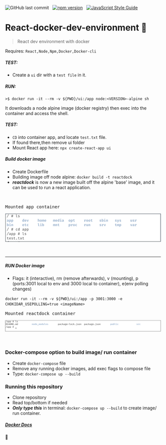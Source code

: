 ![GitHub last commit](https://img.shields.io/github/last-commit/stefan22/react-docker-dev-environment?color=red&style=flat-square) &nbsp; [![npm version](https://badge.fury.io/js/react.svg)](https://badge.fury.io/js/react) &nbsp; [![JavaScript Style Guide](https://img.shields.io/badge/code_style-standard-brightgreen.svg)](https:/github.com/stefan22/react-docker-dev-environment.git)





# React-docker-dev-environment :rocket:
> React dev environment with docker


Requires: `React,Node,Npm,Docker,Docker-cli`

##### TEST:

- Create a `ui` dir with a `test file` in it.


##### RUN:

```
>$ docker run -it --rm -v ${PWD}/ui:/app node:<VERSION>-alpine sh
```


It downloads a node alpine image (docker registry) then exec into the container and access the shell.  

##### TEST:

- `CD` into container app, and locate `test.txt` file.
-  If found there,then remove ui folder
-  Mount React app here: `npx create-react-app ui`

##### Build docker image 

- Create Dockerfile
- Building image off node alpine: `docker build -t reactdock`
- ***reactdock*** is now a new image built off the alpine 'base' image, and
  it can be used to run a react application.



<br />



<kbd>Mounted app container</kbd>


![](/assets/images/exec.png)


<br />


------------------------------------------------


##### RUN Docker image

- Flags: it (interactive), rm (remove afterwards), v (mounting), p (ports:3001 local to env and 3000 local to container), e(env polling changes)

`docker run -it --rm -v ${PWD}/ui:/app -p 3001:3000 -e CHOKIDAR_USEPOLLING=true <imageName>
`
<br />

<kbd>Mounted reactdock container</kbd>


![](/assets/images/reactdock.png)


<br />

### Docker-compose option to build image/ run container

- Create `docker-compose` file
- Remove any running docker images, add exec flags to compose file
- Type: `docker-compose up --build`


### Running this repository

- Clone repository
- Read top/bottom if needed
- ***Only type this*** in terminal: `docker-compose up --build` to create image/ run container.


##### [Docker Docs](https://docs.docker.com/go/guides/)


:100:
